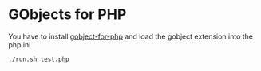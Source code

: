 # GObjects for PHP

You have to install [gobject-for-php](https://github.com/megous/gobject-for-php) and load the gobject extension into the php.ini

    ./run.sh test.php
